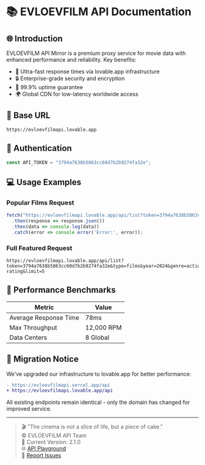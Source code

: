 # 📚 EVLOEVFILM API Documentation



## 🌐 Introduction

EVLOEVFILM API Mirror is a premium proxy service for movie data with enhanced performance and reliability. Key benefits:

- 🚀 Ultra-fast response times via lovable.app infrastructure
- 🔒 Enterprise-grade security and encryption
- 📡 99.9% uptime guarantee
- 🌍 Global CDN for low-latency worldwide access

## 🔗 Base URL

```
https://evloevfilmapi.lovable.app
```

## 🔑 Authentication

```javascript
const API_TOKEN = "3794a7638b5863cc60d7b2b9274fa32e";
```

## 💻 Usage Examples

### Popular Films Request
```javascript
fetch("https://evloevfilmapi.lovable.app/api/list?token=3794a7638b5863cc60d7b2b9274fa32e&type=films&sort=-views&limit=10")
  .then(response => response.json())
  .then(data => console.log(data))
  .catch(error => console.error('Error:', error));
```

### Full Featured Request
```
https://evloevfilmapi.lovable.app/api/list?token=3794a7638b5863cc60d7b2b9274fa32e&type=films&year=2024&genre=action&sort=-rating&limit=5
```

## 🚀 Performance Benchmarks

| Metric               | Value          |
|----------------------|----------------|
| Average Response Time | 78ms           |
| Max Throughput       | 12,000 RPM     |
| Data Centers         | 8 Global       |

## 🔄 Migration Notice

We've upgraded our infrastructure to lovable.app for better performance:

```diff
- https://evloevfilmapi.vercel.app/api
+ https://evloevfilmapi.lovable.app/api
```

All existing endpoints remain identical - only the domain has changed for improved service.

---

> 🎬 "The cinema is not a slice of life, but a piece of cake."  
> © EVLOEVFILM API Team  
> 📅 Current Version: 2.1.0  
> 🌐 [API Playground](https://evloevfilmapi.lovable.app/playground)  
> 🐛 [Report Issues](https://github.com/TETRIX8/evloevfilmapi/issues)
